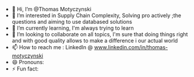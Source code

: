 - 👋 Hi, I’m @Thomas Motyczynski
- 👀 I’m interested in Supply Chain Complexity, Solving pro actively ;the questions and aiming to use databased solutions
- 🌱 I’m currently learning, I'm always trying to learn
- 💞️ I’m looking to collaborate on all topics, I'm sure that doing things right and with good quality allows to make a difference i  our actual world
- 📫 How to reach me : LinkedIn @ www.linkedin.com/in/thomas-motyczynski
- 😄 Pronouns: 
- ⚡ Fun fact: 

<!---
ThomasMoty/ThomasMoty is a ✨ special ✨ repository because its `README.md` (this file) appears on your GitHub profile.
You can click the Preview link to take a look at your changes.
--->
